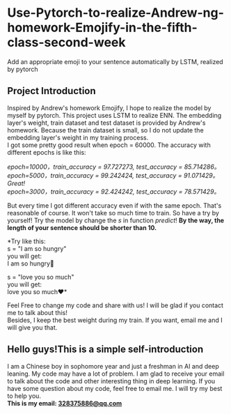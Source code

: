 # Use-Pytorch-to-realize-Andrew-ng-homework-Emojify-in-the-fifth-class-second-week
Add an appropriate emoji to your sentence automatically by LSTM, realized by pytorch

## Project Introduction
Inspired by Andrew's homework Emojify, I hope to realize the model by myself by pytorch. 
This project uses LSTM to realize ENN. The embedding layer's weight, train dataset and test dataset is provided by Andrew's homework. 
Because the train dataset is small, so I do not update the embedding layer's weight in my training process.  
I got some pretty good result when epoch = 60000. The accuracy with different epochs is like this:    
  
*epoch=10000，train_accuracy = 97.727273, test_accuracy = 85.714286。  
epoch=5000，train_accuracy = 99.242424, test_accuracy = 91.071429。Great!  
epoch=3000，train_accuracy = 92.424242, test_accuracy = 78.571429。*
  
But every time I got different accuracy even if with the same epoch. That's reasonable of course. It won't take so much time to train. So have a try by yourself!
Try the model by change the *s* in function *predict*! **By the way, the length of your sentence should be shorter than 10.**
  
*Try like this:  
s = "I am so hungry"  
you will get:  
I am so hungry🍴  

s = "love you so much"  
you will get:  
love you so much❤️* 
  
Feel Free to change my code and share with us! I will be glad if you contact me to talk about this!  
Besides, I keep the best weight during my train. If you want, email me and I will give you that.  

## Hello guys!This is a simple self-introduction
I am a Chinese boy in sophomore year and just a freshman in AI and deep leaning. My code may have  a lot of problem. I am glad to receive your email to talk about the code and other interesting thing in deep learning. If you have some question about my code, feel free to email me. I will try my best to help you.  
**This is my email: 328375886@qq.com**
